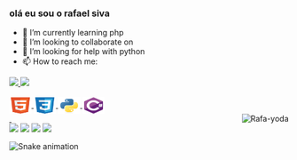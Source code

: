 ### olá eu sou o rafael siva 
- 🌱 I’m currently learning php
- 👯 I’m looking to collaborate on <front-end/>
- 🤔 I’m looking for help with python
- 📫 How to reach me: 
<div><a href="https://github.com/rafaSilva22">
  <img height="180em" src="https://github-readme-stats.vercel.app/api?username=rafasilva22&show_icons=true&theme=dark&include_all_commits=true&count_private=true"/> <img height="180em" src="https://github-readme-stats.vercel.app/api/top-langs/?username=rafaelsilva&layout=compact&langs_count=7&theme=dark"/>
 
   <div style="display: inline_block"><br>
  <img align="center" alt="Rafa-HTML" height="30" width="40" src="https://raw.githubusercontent.com/devicons/devicon/master/icons/html5/html5-original.svg">
  <img align="center" alt="Rafa-CSS" height="30" width="40" src="https://raw.githubusercontent.com/devicons/devicon/master/icons/css3/css3-original.svg">
  <img align="center" alt="Rafa-Python" height="30" width="40" src="https://raw.githubusercontent.com/devicons/devicon/master/icons/python/python-original.svg">
  <img align="center" alt="Rafa-Csharp" height="30" width="40" src="https://raw.githubusercontent.com/devicons/devicon/master/icons/csharp/csharp-original.svg">
  <img<div style="display: inline_block"><br>
    <img align="right" alt="Rafa-yoda" src="https://media1.tenor.com/images/bc39a4cab3312c6bf63573f2a2bb3c00/tenor.gif?itemid=7943815">

     
 <div>
  <a href="https://www.youtube.com/channel/UCXe0-Dil7hevW_Pz57YTB9g" target="_blank"><img src="https://img.shields.io/badge/YouTube-FF0000?style=for-the-badge&logo=youtube&logoColor=white" target="_blank"></a>
  <a href="https://www.instagram.com/raphael.silva_oficial/" target="_blank"><img src="https://img.shields.io/badge/-Instagram-%23E4405F?style=for-the-badge&logo=instagram&logoColor=white" target="_blank"></a>
  <a href = "zoioverd089@gmail.com"><img src="https://img.shields.io/badge/-Gmail-%23333?style=for-the-badge&logo=gmail&logoColor=white" target="_blank"></a>
  <a href="https://www.linkedin.com/in/raphael-silva-66854918b/" target="_blank"><img src="https://img.shields.io/badge/-LinkedIn-%230077B5?style=for-the-badge&logo=linkedin&logoColor=white" target="_blank"></a> 

   
![Snake animation](/blob/output/github-contribution-grid-snake.svg)
   
</div>

